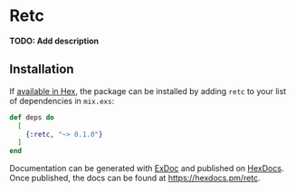 # Retc

**TODO: Add description**

## Installation

If [available in Hex](https://hex.pm/docs/publish), the package can be installed
by adding `retc` to your list of dependencies in `mix.exs`:

```elixir
def deps do
  [
    {:retc, "~> 0.1.0"}
  ]
end
```

Documentation can be generated with [ExDoc](https://github.com/elixir-lang/ex_doc)
and published on [HexDocs](https://hexdocs.pm). Once published, the docs can
be found at <https://hexdocs.pm/retc>.

